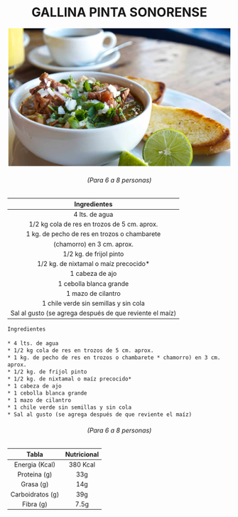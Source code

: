 <div align="center">

# **GALLINA PINTA SONORENSE**

</div>

<p align ="center">
<img src="images/sopa_01.jpg" width="500">
</p>

<div align ="center">

###### *(Para 6 a 8 personas)*

| Ingredientes |
|:------------:|
|4 lts. de agua |
|1/2 kg cola de res en trozos de 5 cm. aprox. |
|1 kg. de pecho de res en trozos o chambarete|
|(chamorro) en 3 cm. aprox.|
|1/2 kg. de frijol pinto|
|1/2 kg. de nixtamal o maíz precocido*|
|1 cabeza de ajo|
|1 cebolla blanca grande|
|1 mazo de cilantro|
|1 chile verde sin semillas y sin cola|
|Sal al gusto (se agrega después de que reviente el maíz)|

</div>

```
Ingredientes

* 4 lts. de agua 
* 1/2 kg cola de res en trozos de 5 cm. aprox.
* 1 kg. de pecho de res en trozos o chambarete * chamorro) en 3 cm. aprox.
* 1/2 kg. de frijol pinto
* 1/2 kg. de nixtamal o maíz precocido*
* 1 cabeza de ajo
* 1 cebolla blanca grande
* 1 mazo de cilantro
* 1 chile verde sin semillas y sin cola
* Sal al gusto (se agrega después de que reviente el maíz)

```

<div align ="center">

###### *(Para 6 a 8 personas)*

| Tabla        |Nutricional |
| :----------: | :--------: |
|Energia (Kcal)| 380 Kcal|
|Proteina (g)  | 33g|
|Grasa (g)     | 14g|
|Carboidratos (g)| 39g|
|Fibra (g)     | 7.5g| 






</div>